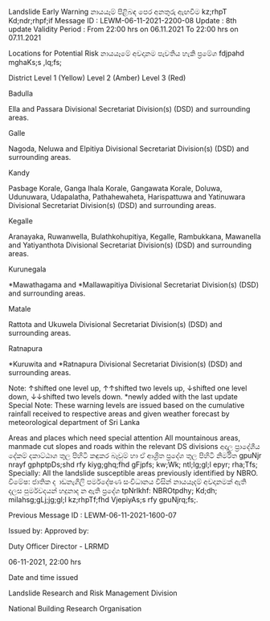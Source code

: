 Landslide Early Warning නායයෑම් පිළිබඳ පෙර අනතුරු ඇඟවීම kz;rhpT Kd;ndr;rhpf;if Message ID : LEWM-06-11-2021-2200-08 Update : 8th update Validity Period : From 22:00 hrs on 06.11.2021 To 22:00 hrs on 07.11.2021

Locations for Potential Risk නායයෑමේ අවදානම පැවතිය හැකි ප්‍රමේශ fdjpahd mghaKs;s ,lq;fs;

District Level 1 (Yellow) Level 2 (Amber) Level 3 (Red)

Badulla

Ella and Passara Divisional Secretariat Division(s) (DSD) and surrounding areas.

Galle

Nagoda, Neluwa and Elpitiya Divisional Secretariat Division(s) (DSD) and surrounding areas.

Kandy

Pasbage Korale, Ganga Ihala Korale, Gangawata Korale, Doluwa, Udunuwara, Udapalatha, Pathahewaheta, Harispattuwa and Yatinuwara Divisional Secretariat Division(s) (DSD) and surrounding areas.

Kegalle

Aranayaka, Ruwanwella, Bulathkohupitiya, Kegalle, Rambukkana, Mawanella and Yatiyanthota Divisional Secretariat Division(s) (DSD) and surrounding areas.

Kurunegala

*Mawathagama and *Mallawapitiya Divisional Secretariat Division(s) (DSD) and surrounding areas.

Matale

Rattota and Ukuwela Divisional Secretariat Division(s) (DSD) and surrounding areas.

Ratnapura

*Kuruwita and *Ratnapura Divisional Secretariat Division(s) (DSD) and surrounding areas.

Note: ↑shifted one level up, ↑↑shifted two levels up, ↓shifted one level down, ↓↓shifted two levels down. *newly added with the last update Special Note: These warning levels are issued based on the cumulative rainfall received to respective areas and given weather forecast by meteorological department of Sri Lanka

Areas and places which need special attention All mountainous areas, manmade cut slopes and roads within the relevant DS divisions අදාල ප්‍රාදේශීය දේකම් දකාට්ඨාශ තුල පිහිටි කඳුකර බෑවුම් හා ඒ ආශ්‍රිත ප්‍රදේශ තුල පිහිටි නිර්මිත gpuNjr nrayf gphptpDs;shd rfy kiyg;ghq;fhd gFjpfs; kw;Wk; ntl;lg;gl;l epyr; rha;Tfs; Specially: All the landslide susceptible areas previously identified by NBRO. විමේෂ: ජාතික ද ාඩනැගිලි පර්මදේෂණ සංවිධානය විසින් නායයෑදම් අවදානමක් ඇති දලස පුර්මවදයන් හදුනාද න ඇති ප්‍රදේශ tpNrlkhf: NBROtpdhy; Kd;dh; milahsg;gLj;jg;gl;l kz;rhpTf;fhd VjepiyAs;s rfy gpuNjrq;fs;.

Previous Message ID : LEWM-06-11-2021-1600-07

Issued by: Approved by:

Duty Officer Director - LRRMD

06-11-2021, 22:00 hrs

Date and time issued

Landslide Research and Risk Management Division

National Building Research Organisation